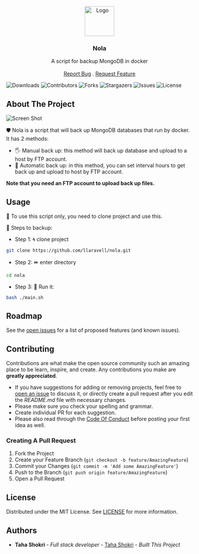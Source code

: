 <br/>
<p align="center">
  <a href="https://github.com/llaravell/nola">
    <img src="https://s8.uupload.ir/files/_1d723455-98ee-4477-9d3a-da0926624ae1_qhfr.jpeg" alt="Logo" width="80" height="80">
  </a>

  <h3 align="center">Nola</h3>

  <p align="center">
    A script for backup MongoDB in docker
    <br/>
    <br/>
    <a href="https://github.com/llaravell/nola/issues">Report Bug</a>
    .
    <a href="https://github.com/llaravell/nola/issues">Request Feature</a>
  </p>
</p>

![Downloads](https://img.shields.io/github/downloads/llaravell/nola/total) ![Contributors](https://img.shields.io/github/contributors/llaravell/nola?color=dark-green) ![Forks](https://img.shields.io/github/forks/llaravell/nola?style=social) ![Stargazers](https://img.shields.io/github/stars/llaravell/nola?style=social) ![Issues](https://img.shields.io/github/issues/llaravell/nola) ![License](https://img.shields.io/github/license/llaravell/nola) 

## About The Project

![Screen Shot](https://s8.uupload.ir/files/screenshot_from_2024-03-05_11-57-47_m0yj.png)

🛡 Nola is a script that will back up MongoDB databases that run by docker.
It has 2 methods:
* 🖐 Manual back up: this method will back up database and upload to a host by FTP account.
* 🔨 Automatic back up: in this method, you can set interval hours to get back up and upload to host by FTP account.

**Note that you need an FTP account to upload back up files.**


## Usage

🚀 To use this script only, you need to clone project and use this.

🐾 Steps to backup:

* Step 1: 🌀 clone project

```sh
git clone https://github.com/llaravell/nola.git
```
* Step 2: ⏩ enter directory
```sh
cd nola
```
* Step 3: 🏃 Run it:
```sh
bash ./main.sh
```

## Roadmap

See the [open issues](https://github.com/llaravell/nola/issues) for a list of proposed features (and known issues).

## Contributing

Contributions are what make the open source community such an amazing place to be learn, inspire, and create. Any contributions you make are **greatly appreciated**.
* If you have suggestions for adding or removing projects, feel free to [open an issue](https://github.com/llaravell/nola/issues/new) to discuss it, or directly create a pull request after you edit the *README.md* file with necessary changes.
* Please make sure you check your spelling and grammar.
* Create individual PR for each suggestion.
* Please also read through the [Code Of Conduct](https://github.com/llaravell/nola/blob/main/CODE_OF_CONDUCT.md) before posting your first idea as well.

### Creating A Pull Request

1. Fork the Project
2. Create your Feature Branch (`git checkout -b feature/AmazingFeature`)
3. Commit your Changes (`git commit -m 'Add some AmazingFeature'`)
4. Push to the Branch (`git push origin feature/AmazingFeature`)
5. Open a Pull Request

## License

Distributed under the MIT License. See [LICENSE](https://github.com/llaravell/nola/blob/main/LICENSE.md) for more information.

## Authors

* **Taha Shokri** - *Full stack developer* - [Taha Shokri](https://github.com/llaravell/) - *Built This Project*